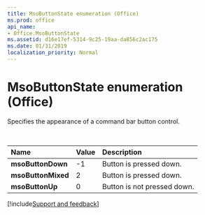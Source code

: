```yaml
---
title: MsoButtonState enumeration (Office)
ms.prod: office
api_name:
- Office.MsoButtonState
ms.assetid: d16e17ef-5314-9c25-19aa-da856c2ac175
ms.date: 01/31/2019
localization_priority: Normal
---
```



# MsoButtonState enumeration (Office)

Specifies the appearance of a command bar button control.

<br/>

|Name|Value|Description|
|:-----|:-----|:-----|
|**msoButtonDown**|-1|Button is pressed down.|
|**msoButtonMixed**|2|Button is pressed down.|
|**msoButtonUp**|0|Button is not pressed down.|

[!include[Support and feedback](~/includes/feedback-boilerplate.md)]